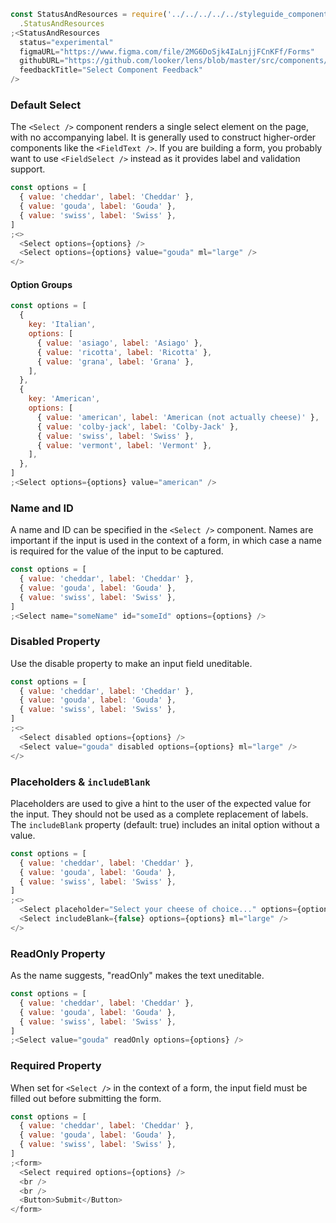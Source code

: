 ```js noeditor
const StatusAndResources = require('../../../../../styleguide_components/StatusAndResources')
  .StatusAndResources
;<StatusAndResources
  status="experimental"
  figmaURL="https://www.figma.com/file/2MG6DoSjk4IaLnjjFCnKFf/Forms"
  githubURL="https://github.com/looker/lens/blob/master/src/components/Form/Inputs/Select.tsx"
  feedbackTitle="Select Component Feedback"
/>
```

### Default Select

The `<Select />` component renders a single select element on the page, with no accompanying label. It is generally used to construct higher-order components like the `<FieldText />`. If you are building a form, you probably want to use `<FieldSelect />` instead as it provides label and validation support.

```js
const options = [
  { value: 'cheddar', label: 'Cheddar' },
  { value: 'gouda', label: 'Gouda' },
  { value: 'swiss', label: 'Swiss' },
]
;<>
  <Select options={options} />
  <Select options={options} value="gouda" ml="large" />
</>
```

#### Option Groups

```js
const options = [
  {
    key: 'Italian',
    options: [
      { value: 'asiago', label: 'Asiago' },
      { value: 'ricotta', label: 'Ricotta' },
      { value: 'grana', label: 'Grana' },
    ],
  },
  {
    key: 'American',
    options: [
      { value: 'american', label: 'American (not actually cheese)' },
      { value: 'colby-jack', label: 'Colby-Jack' },
      { value: 'swiss', label: 'Swiss' },
      { value: 'vermont', label: 'Vermont' },
    ],
  },
]
;<Select options={options} value="american" />
```

### Name and ID

A name and ID can be specified in the `<Select />` component. Names are important if the input is used in the context of a form, in which case a name is required for the value of the input to be captured.

```js
const options = [
  { value: 'cheddar', label: 'Cheddar' },
  { value: 'gouda', label: 'Gouda' },
  { value: 'swiss', label: 'Swiss' },
]
;<Select name="someName" id="someId" options={options} />
```

### Disabled Property

Use the disable property to make an input field uneditable.

```js
const options = [
  { value: 'cheddar', label: 'Cheddar' },
  { value: 'gouda', label: 'Gouda' },
  { value: 'swiss', label: 'Swiss' },
]
;<>
  <Select disabled options={options} />
  <Select value="gouda" disabled options={options} ml="large" />
</>
```

### Placeholders & `includeBlank`

Placeholders are used to give a hint to the user of the expected value for the input. They should not be used as a complete replacement of labels. The `includeBlank` property (default: true) includes an inital option without a value.

```js
const options = [
  { value: 'cheddar', label: 'Cheddar' },
  { value: 'gouda', label: 'Gouda' },
  { value: 'swiss', label: 'Swiss' },
]
;<>
  <Select placeholder="Select your cheese of choice..." options={options} />
  <Select includeBlank={false} options={options} ml="large" />
</>
```

### ReadOnly Property

As the name suggests, "readOnly" makes the text uneditable.

```js
const options = [
  { value: 'cheddar', label: 'Cheddar' },
  { value: 'gouda', label: 'Gouda' },
  { value: 'swiss', label: 'Swiss' },
]
;<Select value="gouda" readOnly options={options} />
```

### Required Property

When set for `<Select />` in the context of a form, the input field must be filled out before submitting the form.

```js
const options = [
  { value: 'cheddar', label: 'Cheddar' },
  { value: 'gouda', label: 'Gouda' },
  { value: 'swiss', label: 'Swiss' },
]
;<form>
  <Select required options={options} />
  <br />
  <br />
  <Button>Submit</Button>
</form>
```
